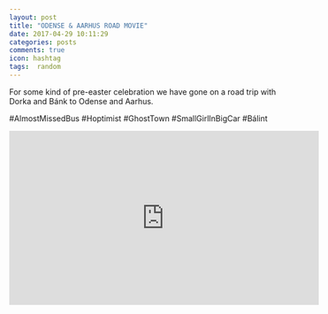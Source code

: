```yaml
---
layout: post
title: "ODENSE & AARHUS ROAD MOVIE"
date: 2017-04-29 10:11:29
categories: posts
comments: true
icon: hashtag
tags:  random
---
```


For some kind of pre-easter celebration we have gone on a road trip with Dorka and Bánk to Odense and Aarhus.

\#AlmostMissedBus \#Hoptimist \#GhostTown \#SmallGirlInBigCar \#Bálint

<iframe width="560" height="315" src="https://www.youtube.com/embed/X3_FpTh1xy8" frameborder="0" allowfullscreen></iframe>